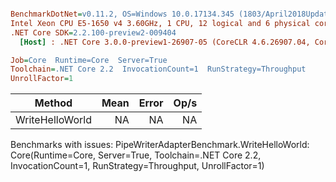 ``` ini

BenchmarkDotNet=v0.11.2, OS=Windows 10.0.17134.345 (1803/April2018Update/Redstone4)
Intel Xeon CPU E5-1650 v4 3.60GHz, 1 CPU, 12 logical and 6 physical cores
.NET Core SDK=2.2.100-preview2-009404
  [Host] : .NET Core 3.0.0-preview1-26907-05 (CoreCLR 4.6.26907.04, CoreFX 4.6.26907.04), 64bit RyuJIT

Job=Core  Runtime=Core  Server=True  
Toolchain=.NET Core 2.2  InvocationCount=1  RunStrategy=Throughput  
UnrollFactor=1  

```
|          Method | Mean | Error | Op/s |
|---------------- |-----:|------:|-----:|
| WriteHelloWorld |   NA |    NA |   NA |

Benchmarks with issues:
  PipeWriterAdapterBenchmark.WriteHelloWorld: Core(Runtime=Core, Server=True, Toolchain=.NET Core 2.2, InvocationCount=1, RunStrategy=Throughput, UnrollFactor=1)
